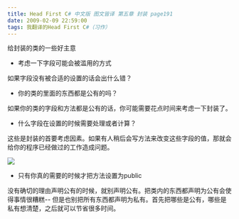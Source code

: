 ```yaml
---
title: Head First C# 中文版 图文皆译 第五章 封装 page191
date: 2009-02-09 22:59:00
tags: 我翻译的Head First C#（习作）
---
```

给封装的类的一些好主意

  

*  考虑一下字段可能会被滥用的方式 

如果字段没有被合适的设置的话会出什么错？

  

*  你的类的里面的东西都是公有的吗？ 

如果你的类的字段和方法都是公有的话，你可能需要花点时间来考虑一下封装了。

  

*  什么字段在设置的时候需要处理或者计算？ 

这些是封装的首要考虑因素。如果有人稍后会写方法来改变这些字段的值，那就会给你的程序已经做过的工作造成问题。

![](https://p-blog.csdn.net/images/p_blog_csdn_net/cuipengfei1/EntryImages/20090209/%E6%88%AA%E5%9B%BE01633698172342656250.jpg)

*  只有你真的需要的时候才把方法设置为public 

没有确切的理由声明公有的时候，就别声明公有。把类内的东西都声明为公有会使得事情很糟糕--
但是也别把所有东西都声明为私有。首先把哪些是公有，哪些是私有想清楚，之后就可以节省很多时间。



